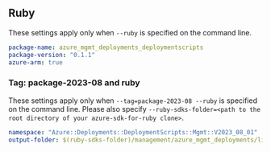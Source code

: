 ## Ruby

These settings apply only when `--ruby` is specified on the command line.

```yaml
package-name: azure_mgmt_deployments_deploymentscripts
package-version: "0.1.1"
azure-arm: true
```

### Tag: package-2023-08 and ruby

These settings apply only when `--tag=package-2023-08 --ruby` is specified on the command line.
Please also specify `--ruby-sdks-folder=<path to the root directory of your azure-sdk-for-ruby clone>`.

```yaml $(tag) == 'package-2023-08' && $(ruby)
namespace: "Azure::Deployments::DeploymentScripts::Mgmt::V2023_08_01"
output-folder: $(ruby-sdks-folder)/management/azure_mgmt_deployments/lib
```